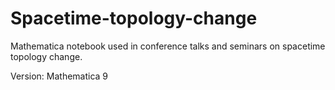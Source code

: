 # Spacetime-topology-change
Mathematica notebook used in conference talks and seminars on spacetime topology change. 

Version: Mathematica 9

